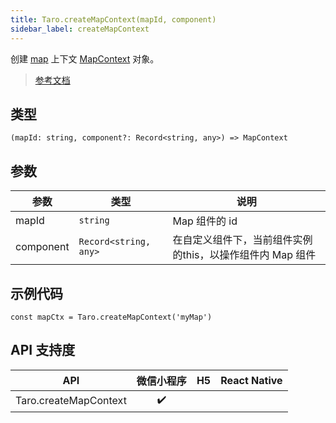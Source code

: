 ```yaml
---
title: Taro.createMapContext(mapId, component)
sidebar_label: createMapContext
---
```


创建 [map](https://developers.weixin.qq.com/miniprogram/dev/component/map.html) 上下文 [MapContext](https://developers.weixin.qq.com/miniprogram/dev/api/media/map/MapContext.html) 对象。

> [参考文档](https://developers.weixin.qq.com/miniprogram/dev/api/media/map/wx.createMapContext.html)

## 类型

```tsx
(mapId: string, component?: Record<string, any>) => MapContext
```

## 参数

<table>
  <thead>
    <tr>
      <th>参数</th>
      <th>类型</th>
      <th>说明</th>
    </tr>
  </thead>
  <tbody>
    <tr>
      <td>mapId</td>
      <td><code>string</code></td>
      <td>Map 组件的 id</td>
    </tr>
    <tr>
      <td>component</td>
      <td><code>Record&lt;string, any&gt;</code></td>
      <td>在自定义组件下，当前组件实例的this，以操作组件内 Map 组件</td>
    </tr>
  </tbody>
</table>

## 示例代码

```tsx
const mapCtx = Taro.createMapContext('myMap')
```

## API 支持度

|          API          | 微信小程序 | H5 | React Native |
|:---------------------:|:-----:|:--:|:------------:|
| Taro.createMapContext |  ✔️   |    |              |
